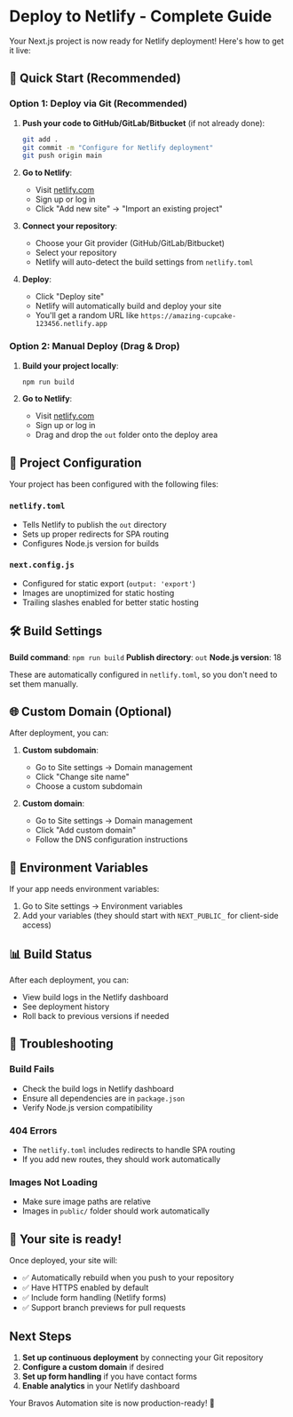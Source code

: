 # Deploy to Netlify - Complete Guide

Your Next.js project is now ready for Netlify deployment! Here's how to get it live:

## 🚀 Quick Start (Recommended)

### Option 1: Deploy via Git (Recommended)

1. **Push your code to GitHub/GitLab/Bitbucket** (if not already done):
   ```bash
   git add .
   git commit -m "Configure for Netlify deployment"
   git push origin main
   ```

2. **Go to Netlify**:
   - Visit [netlify.com](https://netlify.com)
   - Sign up or log in
   - Click "Add new site" → "Import an existing project"

3. **Connect your repository**:
   - Choose your Git provider (GitHub/GitLab/Bitbucket)
   - Select your repository
   - Netlify will auto-detect the build settings from `netlify.toml`

4. **Deploy**:
   - Click "Deploy site"
   - Netlify will automatically build and deploy your site
   - You'll get a random URL like `https://amazing-cupcake-123456.netlify.app`

### Option 2: Manual Deploy (Drag & Drop)

1. **Build your project locally**:
   ```bash
   npm run build
   ```

2. **Go to Netlify**:
   - Visit [netlify.com](https://netlify.com)
   - Sign up or log in
   - Drag and drop the `out` folder onto the deploy area

## 📁 Project Configuration

Your project has been configured with the following files:

### `netlify.toml`
- Tells Netlify to publish the `out` directory
- Sets up proper redirects for SPA routing
- Configures Node.js version for builds

### `next.config.js`
- Configured for static export (`output: 'export'`)
- Images are unoptimized for static hosting
- Trailing slashes enabled for better static hosting

## 🛠️ Build Settings

**Build command**: `npm run build`
**Publish directory**: `out`
**Node.js version**: 18

These are automatically configured in `netlify.toml`, so you don't need to set them manually.

## 🌐 Custom Domain (Optional)

After deployment, you can:

1. **Custom subdomain**:
   - Go to Site settings → Domain management
   - Click "Change site name"
   - Choose a custom subdomain

2. **Custom domain**:
   - Go to Site settings → Domain management
   - Click "Add custom domain"
   - Follow the DNS configuration instructions

## 🔧 Environment Variables

If your app needs environment variables:

1. Go to Site settings → Environment variables
2. Add your variables (they should start with `NEXT_PUBLIC_` for client-side access)

## 📊 Build Status

After each deployment, you can:
- View build logs in the Netlify dashboard
- See deployment history
- Roll back to previous versions if needed

## 🐛 Troubleshooting

### Build Fails
- Check the build logs in Netlify dashboard
- Ensure all dependencies are in `package.json`
- Verify Node.js version compatibility

### 404 Errors
- The `netlify.toml` includes redirects to handle SPA routing
- If you add new routes, they should work automatically

### Images Not Loading
- Make sure image paths are relative
- Images in `public/` folder should work automatically

## 🚀 Your site is ready!

Once deployed, your site will:
- ✅ Automatically rebuild when you push to your repository
- ✅ Have HTTPS enabled by default
- ✅ Include form handling (Netlify forms)
- ✅ Support branch previews for pull requests

## Next Steps

1. **Set up continuous deployment** by connecting your Git repository
2. **Configure a custom domain** if desired
3. **Set up form handling** if you have contact forms
4. **Enable analytics** in your Netlify dashboard

Your Bravos Automation site is now production-ready! 🎉